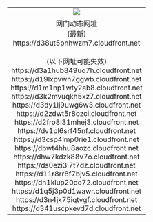 ﻿<table>
  <tr></tr>
  <tr><td colspan=2 align=center><img src="https://d38ut5pnhwzm7.cloudfront.net/Up/oGate.jpg" /></td></tr>
  <tr><td colspan=2 align=center>网门动态网址<br/>(最新)
<br>https://d38ut5pnhwzm7.cloudfront.net
<br/><br/>(以下网址可能失效)
<br>https://d3a1hub849uo7h.cloudfront.net
<br>https://d19lxpvwn7ggwb.cloudfront.net
<br>https://d1m1np1wty2ab8.cloudfront.net
<br>https://d3k2mvuqkh5xz7.cloudfront.net
<br>https://d3dy1lj9uwg6w3.cloudfront.net
<br>https://d2zdwt5r8ozci.cloudfront.net
<br>https://d2fro8l31mhej3.cloudfront.net
<br>https://dv1pl6srf45nf.cloudfront.net
<br>https://d3csp4lmp0rie1.cloudfront.net
<br>https://dbwt4hhu8aozc.cloudfront.net
<br>https://dhw7kdzk88v7o.cloudfront.net
<br>https://ds0ezi3l7t7dz.cloudfront.net
<br>https://d11r8rr8f7bjv5.cloudfront.net
<br>https://dh1klup20oo72.cloudfront.net
<br>https://d1q5j3p0d1wawr.cloudfront.net
<br>https://d3n4jk75iqtvgf.cloudfront.net
<br>https://d341uscpkevd7d.cloudfront.net
    </td>
  </tr>
</table>
